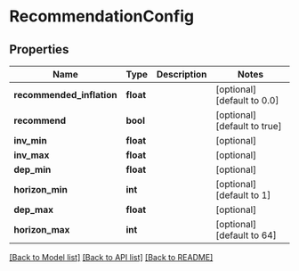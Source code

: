 # RecommendationConfig

## Properties
Name | Type | Description | Notes
------------ | ------------- | ------------- | -------------
**recommended_inflation** | **float** |  | [optional] [default to 0.0]
**recommend** | **bool** |  | [optional] [default to true]
**inv_min** | **float** |  | [optional] 
**inv_max** | **float** |  | [optional] 
**dep_min** | **float** |  | [optional] 
**horizon_min** | **int** |  | [optional] [default to 1]
**dep_max** | **float** |  | [optional] 
**horizon_max** | **int** |  | [optional] [default to 64]

[[Back to Model list]](../README.md#documentation-for-models) [[Back to API list]](../README.md#documentation-for-api-endpoints) [[Back to README]](../README.md)


